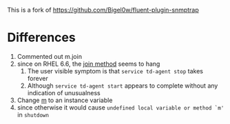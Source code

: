 This is a fork of https://github.com/Bigel0w/fluent-plugin-snmptrap

# Differences

1. Commented out m.join
 1. since on RHEL 6.6, the [join method](http://www.rubydoc.info/github/hallidave/ruby-snmp/SNMP/TrapListener#join-instance_method) seems to hang
     1. The user visible symptom is that ```service td-agent stop``` takes forever
     1. Although ```service td-agent start``` appears to complete without any indication of unusualness
1. Change [m](../master/lib/fluent/plugin/in_snmptrap.rb#L27) to an instance variable
 1. since otherwise it would cause ```undefined local variable or method `m'``` in ```shutdown```

